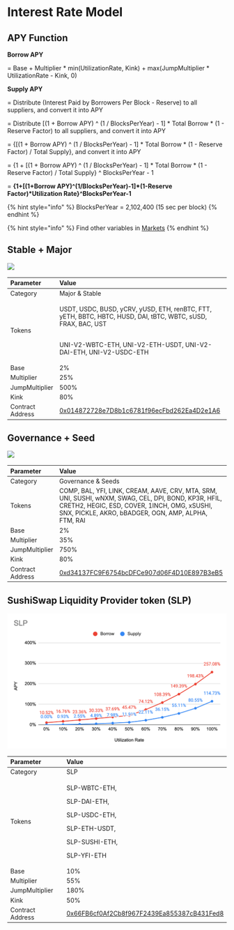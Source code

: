 # Interest Rate Model

## APY Function

**Borrow APY**

= Base + Multiplier \* min\(UtilizationRate, Kink\) + max\(JumpMultiplier \* UtilizationRate - Kink, 0\)



**Supply APY**

= Distribute \(Interest Paid by Borrowers Per Block - Reserve\) to all suppliers, and convert it into APY

= Distribute \[\(1 + Borrow APY\) ^ \(1 / BlocksPerYear\) - 1\] \* Total Borrow \* \(1 - Reserve Factor\) to all suppliers, and convert it into APY

= {\[\(1 + Borrow APY\) ^ \(1 / BlocksPerYear\) - 1\] \* Total Borrow \* \(1 - Reserve Factor\) / Total Supply}, and convert it into APY

= {1 + \[\(1 + Borrow APY\) ^ \(1 / BlocksPerYear\) - 1\] \* Total Borrow \* \(1 - Reserve Factor\) / Total Supply} ^ BlocksPerYear - 1

= **{1+\[\(1+Borrow APY\)^\(1/BlocksPerYear\)-1\]\*\(1-Reserve Factor\)\*Utilization Rate}^BlocksPerYear-1**

{% hint style="info" %}
BlocksPerYear = 2,102,400 \(15 sec per block\)
{% endhint %}

{% hint style="info" %}
Find other variables in [Markets](https://app.cream.finance/markets)
{% endhint %}

## Stable + Major

![](https://i.imgur.com/5aoSePr.png)

<table>
  <thead>
    <tr>
      <th style="text-align:left">Parameter</th>
      <th style="text-align:left">Value</th>
    </tr>
  </thead>
  <tbody>
    <tr>
      <td style="text-align:left">Category</td>
      <td style="text-align:left">Major &amp; Stable</td>
    </tr>
    <tr>
      <td style="text-align:left">Tokens</td>
      <td style="text-align:left">
        <p>USDT, USDC, BUSD, yCRV, yUSD, ETH, renBTC, FTT, yETH, BBTC, HBTC, HUSD,
          DAI, tBTC, WBTC, sUSD, FRAX, BAC, UST</p>
        <p>
          <br />UNI-V2-WBTC-ETH, UNI-V2-ETH-USDT, UNI-V2-DAI-ETH, UNI-V2-USDC-ETH</p>
      </td>
    </tr>
    <tr>
      <td style="text-align:left">Base</td>
      <td style="text-align:left">2%</td>
    </tr>
    <tr>
      <td style="text-align:left">Multiplier</td>
      <td style="text-align:left">25%</td>
    </tr>
    <tr>
      <td style="text-align:left">JumpMultiplier</td>
      <td style="text-align:left">500%</td>
    </tr>
    <tr>
      <td style="text-align:left">Kink</td>
      <td style="text-align:left">80%</td>
    </tr>
    <tr>
      <td style="text-align:left">Contract Address</td>
      <td style="text-align:left"><a href="https://etherscan.io/address/0x014872728e7D8b1c6781f96ecFbd262Ea4D2e1A6">0x014872728e7D8b1c6781f96ecFbd262Ea4D2e1A6</a>
      </td>
    </tr>
  </tbody>
</table>

## Governance + Seed

![](https://i.imgur.com/Fg4vOj7.png)

| Parameter | Value |
| :--- | :--- |
| Category | Governance & Seeds |
| Tokens | COMP, BAL, YFI, LINK, CREAM, AAVE, CRV, MTA, SRM, UNI, SUSHI, wNXM, SWAG, CEL, DPI, BOND, KP3R, HFIL, CRETH2, HEGIC, ESD, COVER, 1INCH, OMG, xSUSHI, SNX, PICKLE, AKRO, bBADGER, OGN, AMP, ALPHA, FTM, RAI |
| Base | 2% |
| Multiplier | 35% |
| JumpMultiplier | 750% |
| Kink | 80% |
| Contract Address | [0xd34137FC9F6754bcDFCe907d06F4D10E897B3eB5](https://etherscan.io/address/0xd34137FC9F6754bcDFCe907d06F4D10E897B3eB5) |

## SushiSwap Liquidity Provider token \(SLP\)

![](../.gitbook/assets/jie-tu-20210226-12.32.39.png)

<table>
  <thead>
    <tr>
      <th style="text-align:left">Parameter</th>
      <th style="text-align:left">Value</th>
    </tr>
  </thead>
  <tbody>
    <tr>
      <td style="text-align:left">Category</td>
      <td style="text-align:left">SLP</td>
    </tr>
    <tr>
      <td style="text-align:left">Tokens</td>
      <td style="text-align:left">
        <p>SLP-WBTC-ETH,</p>
        <p>SLP-DAI-ETH,</p>
        <p>SLP-USDC-ETH,</p>
        <p>SLP-ETH-USDT,</p>
        <p>SLP-SUSHI-ETH,</p>
        <p>SLP-YFI-ETH</p>
      </td>
    </tr>
    <tr>
      <td style="text-align:left">Base</td>
      <td style="text-align:left">10%</td>
    </tr>
    <tr>
      <td style="text-align:left">Multiplier</td>
      <td style="text-align:left">55%</td>
    </tr>
    <tr>
      <td style="text-align:left">JumpMultiplier</td>
      <td style="text-align:left">180%</td>
    </tr>
    <tr>
      <td style="text-align:left">Kink</td>
      <td style="text-align:left">50%</td>
    </tr>
    <tr>
      <td style="text-align:left">Contract Address</td>
      <td style="text-align:left"><a href="https://etherscan.io/address/0x66FB6cf0Af2Cb8f967F2439Ea855387cB431Fed8">0x66FB6cf0Af2Cb8f967F2439Ea855387cB431Fed8</a>
      </td>
    </tr>
  </tbody>
</table>

